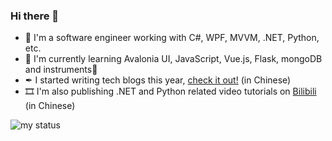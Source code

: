 ### Hi there 👋

- 🧑 I'm a software engineer working with C#, WPF, MVVM, .NET, Python, etc.
- 📖 I'm currently learning Avalonia UI, JavaScript, Vue.js, Flask, mongoDB and instruments🎹
- ✒ I started writing tech blogs this year, [check it out!](https://blog.coldwind.top) (in Chinese)
- 🎞️ I'm also publishing .NET and Python related video tutorials on [Bilibili](https://space.bilibili.com/600592) (in Chinese)

![my status](https://github-readme-stats.vercel.app/api?username=byjrk&show_icons=true)
